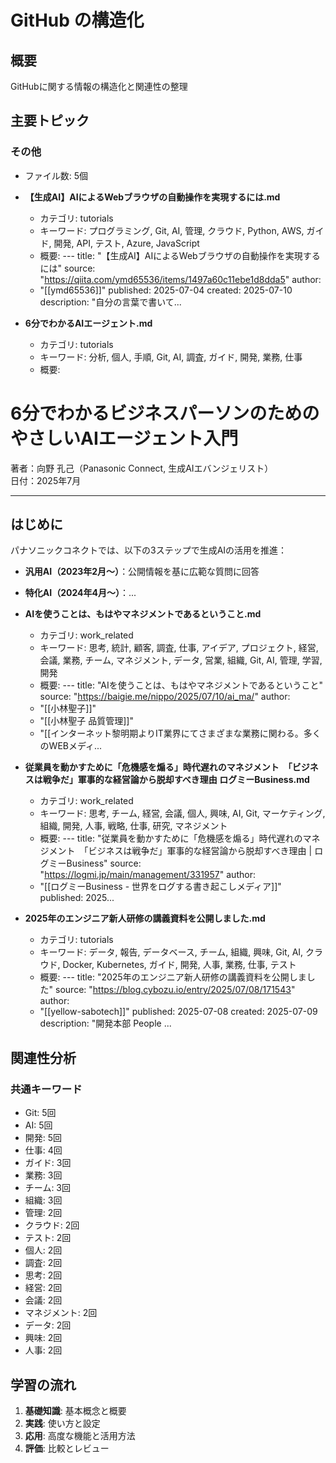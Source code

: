 # GitHub の構造化

## 概要
GitHubに関する情報の構造化と関連性の整理

## 主要トピック

### その他
- ファイル数: 5個

- **【生成AI】AIによるWebブラウザの自動操作を実現するには.md**
  - カテゴリ: tutorials
  - キーワード: プログラミング, Git, AI, 管理, クラウド, Python, AWS, ガイド, 開発, API, テスト, Azure, JavaScript
  - 概要: ---
title: "【生成AI】AIによるWebブラウザの自動操作を実現するには"
source: "https://qiita.com/ymd65536/items/1497a60c11ebe1d8dda5"
author:
  - "[[ymd65536]]"
published: 2025-07-04
created: 2025-07-10
description: "自分の言葉で書いて...

- **6分でわかるAIエージェント.md**
  - カテゴリ: tutorials
  - キーワード: 分析, 個人, 手順, Git, AI, 調査, ガイド, 開発, 業務, 仕事
  - 概要: 
# 6分でわかるビジネスパーソンのための やさしいAIエージェント入門
著者：向野 孔己（Panasonic Connect, 生成AIエバンジェリスト）  
日付：2025年7月

---

## はじめに

パナソニックコネクトでは、以下の3ステップで生成AIの活用を推進：

- **汎用AI（2023年2月〜）**：公開情報を基に広範な質問に回答
- **特化AI（2024年4月〜）**：...

- **AIを使うことは、もはやマネジメントであるということ.md**
  - カテゴリ: work_related
  - キーワード: 思考, 統計, 顧客, 調査, 仕事, アイデア, プロジェクト, 経営, 会議, 業務, チーム, マネジメント, データ, 営業, 組織, Git, AI, 管理, 学習, 開発
  - 概要: ---
title: "AIを使うことは、もはやマネジメントであるということ"
source: "https://baigie.me/nippo/2025/07/10/ai_ma/"
author:
  - "[[小林聖子]]"
  - "[[小林聖子                    品質管理]]"
  - "[[インターネット黎明期よりIT業界にてさまざまな業務に関わる。多くのWEBメディ...

- **従業員を動かすために「危機感を煽る」時代遅れのマネジメント　「ビジネスは戦争だ」軍事的な経営論から脱却すべき理由  ログミーBusiness.md**
  - カテゴリ: work_related
  - キーワード: 思考, チーム, 経営, 会議, 個人, 興味, AI, Git, マーケティング, 組織, 開発, 人事, 戦略, 仕事, 研究, マネジメント
  - 概要: ---
title: "従業員を動かすために「危機感を煽る」時代遅れのマネジメント　「ビジネスは戦争だ」軍事的な経営論から脱却すべき理由 | ログミーBusiness"
source: "https://logmi.jp/main/management/331957"
author:
  - "[[ログミーBusiness - 世界をログする書き起こしメディア]]"
published: 2025...

- **2025年のエンジニア新人研修の講義資料を公開しました.md**
  - カテゴリ: tutorials
  - キーワード: データ, 報告, データベース, チーム, 組織, 興味, Git, AI, クラウド, Docker, Kubernetes, ガイド, 開発, 人事, 業務, 仕事, テスト
  - 概要: ---
title: "2025年のエンジニア新人研修の講義資料を公開しました"
source: "https://blog.cybozu.io/entry/2025/07/08/171543"
author:
  - "[[yellow-sabotech]]"
published: 2025-07-08
created: 2025-07-09
description: "開発本部 People ...

## 関連性分析

### 共通キーワード
- Git: 5回
- AI: 5回
- 開発: 5回
- 仕事: 4回
- ガイド: 3回
- 業務: 3回
- チーム: 3回
- 組織: 3回
- 管理: 2回
- クラウド: 2回
- テスト: 2回
- 個人: 2回
- 調査: 2回
- 思考: 2回
- 経営: 2回
- 会議: 2回
- マネジメント: 2回
- データ: 2回
- 興味: 2回
- 人事: 2回

## 学習の流れ

1. **基礎知識**: 基本概念と概要
2. **実践**: 使い方と設定
3. **応用**: 高度な機能と活用方法
4. **評価**: 比較とレビュー

